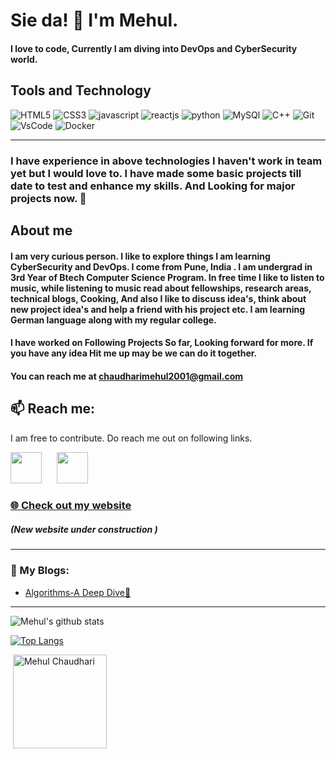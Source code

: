 # Sie da! 👋 I'm Mehul.

#### I love to code, Currently I am diving into DevOps and CyberSecurity world.
## Tools and Technology 

![HTML5](https://img.icons8.com/color/48/000000/html-5.png "HTML5") ![CSS3](https://img.icons8.com/color/48/000000/css3.png "CSS3") ![javascript](https://img.icons8.com/color/48/000000/javascript.png "Javascript")  ![reactjs](https://img.icons8.com/plasticine/48/000000/react.png "ReactJs")  ![python](https://img.icons8.com/color/48/000000/python.png "Python") ![MySQl](https://img.icons8.com/ios/48/4a90e2/mysql-logo.png "MySQL") ![C++](https://img.icons8.com/color/48/4a90e2/c-plus-plus-logo.png "C++") ![Git](https://img.icons8.com/color/48/000000/git.png "Git")
![VsCode](https://img.icons8.com/fluent/48/000000/visual-studio-code-2019.png "VsCode") ![Docker](https://img.icons8.com/color/48/000000/docker.png "Docker")
<hr>

###  I have experience in above technologies I haven't work in team yet but I would love to. I have made some basic projects till date to test and enhance my skills. And Looking for major projects now. 🖖


## About me 
#### I am very curious person. I like to explore things I am learning CyberSecurity and DevOps. I come from Pune, India . I am undergrad in 3rd Year of Btech Computer Science Program. In free time I like to listen to music, while listening to music read about fellowships, research areas, technical blogs, Cooking, And also I like to discuss idea's, think about new project idea's and help a friend with his project etc. I am learning German language along with my regular college.

#### I have worked on Following Projects So far, Looking forward for more. If you have any idea Hit me up may be we can do it together.

#### You can reach me at [chaudharimehul2001@gmail.com](mailTo:chaudharimehul2001@gmail.com) 
## 📫 Reach me:
I am free to contribute. Do reach me out on following links. 
<p align="left">
<a href="https://twitter.com/MehulKChaudhari" target="_blank"><img height="50" src="https://img.icons8.com/fluent/96/000000/twitter.png"></a>&nbsp;&nbsp;&nbsp;&nbsp;&nbsp;
<a href="https://www.linkedin.com/in/mehul-chaudhari-3367b6174/" target="_blank"><img height="50"  src="https://img.icons8.com/fluent/96/000000/linkedin.png"/></a>&nbsp;&nbsp;&nbsp;&nbsp;&nbsp;
</p>

### <p><a href="https://mehul-chaudhari.netlify.app/">🌐 Check out my website</a></p> 

##### (New website under construction )

<hr>

### 📕 My Blogs:
<!-- BLOG-POST-LIST:START -->
- [Algorithms-A Deep Dive🤯](https://blog.codestrike.in/algorithms-a-deep-dive)
<!-- BLOG-POST-LIST:END -->

<hr>

![Mehul's github stats](https://github-readme-stats.vercel.app/api?username=mehulkchaudhari&show_icons=true&title_color=ffc857&icon_color=8ac926&text_color=daf7dc&bg_color=151515&hide=["stars"]) 

[![Top Langs](https://github-readme-stats.vercel.app/api/top-langs/?username=mehulkchaudhari&layout=compact&text_color=daf7dc&bg_color=151515)](https://github.com/anuraghazra/github-readme-stats)

&nbsp;<img align="center" height="150em" src="https://github-readme-streak-stats.herokuapp.com/?user=mehulkchaudhari&theme=default" alt="Mehul Chaudhari" />







